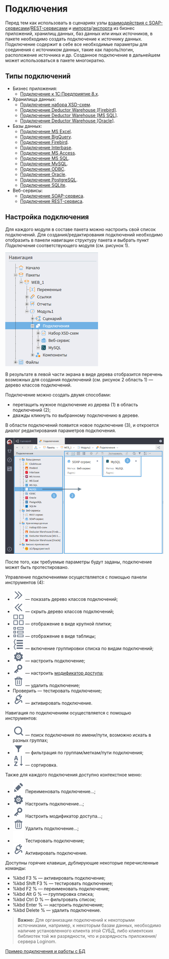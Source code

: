 # Подключения

Перед тем как использовать в сценариях узлы [взаимодействия с SOAP-сервисами](../../processors/integration/soap-request.md)/[REST-сервисами](../../processors/integration/rest-request.md) и [импорта](../import/README.md)/[экспорта](../export/README.md) из бизнес приложений, хранилищ данных, баз данных или иных источников, в пакете необходимо создать подключение к источнику данных. Подключение содержит в себе все необходимые параметры для соединения с источником данных, такие как пароль/логин, расположение источника и др. Созданное подключение в дальнейшем может использоваться в пакете многократно.

## Типы подключений

* Бизнес приложения:
  * [Подключение к 1C:Предприятие 8.x](./list/1c.md).
* Хранилища данных:
  * [Подключение набора XSD-схем](./list/schemes.md).
  * [Подключение Deductor Warehouse [Firebird]](./list/wh-firebird.md).
  * [Подключение Deductor Warehouse [MS SQL]](./list/wh-mssql.md).
  * [Подключение Deductor Warehouse [Oracle]](./list/wh-oracle.md).
* Базы данных:
  * [Подключение MS Excel](./list/excel.md).
  * [Подключение BigQuery](./list/bigquery.md).
  * [Подключение Firebird](./list/firebird.md).
  * [Подключение Interbase](./list/interbase.md).
  * [Подключение MS Access](./list/msaccess.md).
  * [Подключение MS SQL](./list/mssql.md).
  * [Подключение MySQL](./list/mysql.md).
  * [Подключение ODBC](./list/odbc.md).
  * [Подключение Oracle](./list/oracle.md).
  * [Подключение PostgreSQL](./list/postgresql.md).
  * [Подключение SQLite](./list/sqlite.md).
* Веб-сервисы:
  * [Подключение SOAP-сервиса](./list/soap-service.md).
  * [Подключение REST-сервиса](./list/rest-service.md).

## Настройка подключения

Для каждого модуля в составе пакета можно настроить свой список подключений. Для создания/редактирования подключений необходимо отобразить в панели навигации структуру пакета и выбрать пункт *Подключения* соответствующего модуля (см. рисунок 1).

![Выбор пункта "Подключения" в панели навигации](./readme-1.png)

В результате в левой части экрана в виде дерева отобразится перечень возможных для создания подключений (см. рисунок 2 область 1) — дерево классов подключений.

Подключение можно создать двумя способами:

* перетащить нужное подключение из дерева (1) в область подключений (2);
* дважды кликнуть по выбранному подключению в дереве.

В области подключений появится новое подключение (3), и откроется диалог редактирования параметров подключения.

![Создание нового подключения](./readme-2.png)

После того, как требуемые параметры будут заданы, подключение может быть протестировано.

Управление подключениями осуществляется с помощью панели инструментов (4):

* ![показать дерево](../../images/icons/toolbar-controls/arrow-rr_default.svg) — показать дерево классов подключений;
* ![скрыть дерево](../../images/icons/toolbar-controls/arrow-ll_default.svg) — скрыть дерево классов подключений;
* ![крупная плитка](../../images/icons/toolbar-controls/tile_default.svg) — отображение в виде крупной плитки;
* ![таблица](../../images/icons/toolbar-controls/table_default.svg) — отображение в виде таблицы;
* ![группировать список](../../images/icons/toolbar-controls/group-list_default.svg) — включение группировки списка по видам подключений;
* ![настроить подключение](../../images/icons/toolbar-controls/setup_default.svg) — настроить подключение;
* ![настроить модификатор доступа](../../images/icons/toolbar-controls/access-rights_default.svg) — настроить [модификатор доступа](../../scenario/access-modifier.md);
* ![удалить подключение](../../images/icons/toolbar-controls/delete_default.svg) — удалить подключение;
* Проверить — тестировать подключение;
* ![активировать подключение](../../images/icons/toolbar-controls/test-connection_default.svg) — активировать подключение.

Навигация по подключениям осуществляется с помощью инструментов:

* ![искать по списку](../../images/icons/toolbar-controls/zoom_default.svg) — поиск подключения по имени/пути, возможно искать в разных группах;
* ![фильтровать список](../../images/icons/toolbar-controls/filter_default.svg) — фильтрация по группам/меткам/пути подключения;
* ![сортировать список](../../images/icons/toolbar-controls/sort-asc_default.svg) — сортировка.

Также для каждого подключения доступно контекстное меню:

* ![переименовать](../../images/icons/toolbar-controls/edit_default.svg) Переименовать подключение…;
* ![настроить](../../images/icons/toolbar-controls/setup_default.svg) Настроить подключение…;
* ![доступ](../../images/icons/toolbar-controls/access-rights_default.svg) Настроить модификатор доступа…;
* ![удалить](../../images/icons/toolbar-controls/delete_default.svg) Удалить подключение…;
* ![ ](../../images/icons/blank.svg) Тестировать подключение;
* ![активировать](../../images/icons/toolbar-controls/test-connection_default.svg) Активировать подключение.

Доступны горячие клавиши, дублирующие некоторые перечисленные команды:

* %kbd F3 % — активировать подключение;
* %kbd Shift F3 % — тестировать подключение;
* %kbd F2 % — переименовать подключение;
* %kbd Alt G % — группировка списка;
* %kbd Ctrl D % — фильтровать список;
* %kbd Enter % — настроить подключение;
* %kbd Delete % — удалить подключение.

> **Важно:** Для организации подключений к некоторыми источниками, например, к некоторым базам данных, необходимо наличие установленного клиента этой СУБД, либо клиентских библиотек той же разрядности, что и разрядность приложения/сервера Loginom.

[Пример подключения и работы с БД](../../quick-start/database.md)